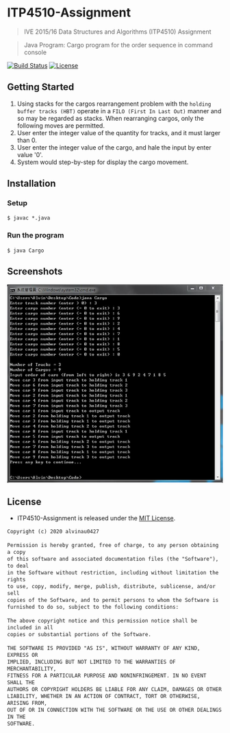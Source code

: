 # ITP4510-Assignment
> IVE 2015/16 Data Structures and Algorithms (ITP4510) Assignment

> Java Program: Cargo program for the order sequence in command console

[![Build Status](https://travis-ci.com/alvinau0427/ITP4510-Assignment.svg?branch=master)](https://travis-ci.org/alvinau0427/ITP4510-Assignment)
[![License](https://img.shields.io/badge/License-MIT-blue.svg)](LICENSE)

## Getting Started
1. Using stacks for the cargos rearrangement problem with the `holding buffer tracks (HBT)` operate in a `FILO (First In Last Out)` manner and so may be regarded as stacks. When rearranging cargos, only the following moves are permitted.
2. User enter the integer value of the quantity for tracks, and it must larger than 0.
3. User enter the integer value of the cargo, and hale the input by enter value '0'.
4. System would step-by-step for display the cargo movement.

## Installation

### Setup
```
$ javac *.java
```

### Run the program
```
$ java Cargo
```

## Screenshots
![Image](https://github.com/alvinau0427/ITP4510-Assignment/blob/master/test/img_test_1.jpg)

## License
- ITP4510-Assignment is released under the [MIT License](https://opensource.org/licenses/MIT).
```
Copyright (c) 2020 alvinau0427

Permission is hereby granted, free of charge, to any person obtaining a copy
of this software and associated documentation files (the "Software"), to deal
in the Software without restriction, including without limitation the rights
to use, copy, modify, merge, publish, distribute, sublicense, and/or sell
copies of the Software, and to permit persons to whom the Software is
furnished to do so, subject to the following conditions:

The above copyright notice and this permission notice shall be included in all
copies or substantial portions of the Software.

THE SOFTWARE IS PROVIDED "AS IS", WITHOUT WARRANTY OF ANY KIND, EXPRESS OR
IMPLIED, INCLUDING BUT NOT LIMITED TO THE WARRANTIES OF MERCHANTABILITY,
FITNESS FOR A PARTICULAR PURPOSE AND NONINFRINGEMENT. IN NO EVENT SHALL THE
AUTHORS OR COPYRIGHT HOLDERS BE LIABLE FOR ANY CLAIM, DAMAGES OR OTHER
LIABILITY, WHETHER IN AN ACTION OF CONTRACT, TORT OR OTHERWISE, ARISING FROM,
OUT OF OR IN CONNECTION WITH THE SOFTWARE OR THE USE OR OTHER DEALINGS IN THE
SOFTWARE.
```
